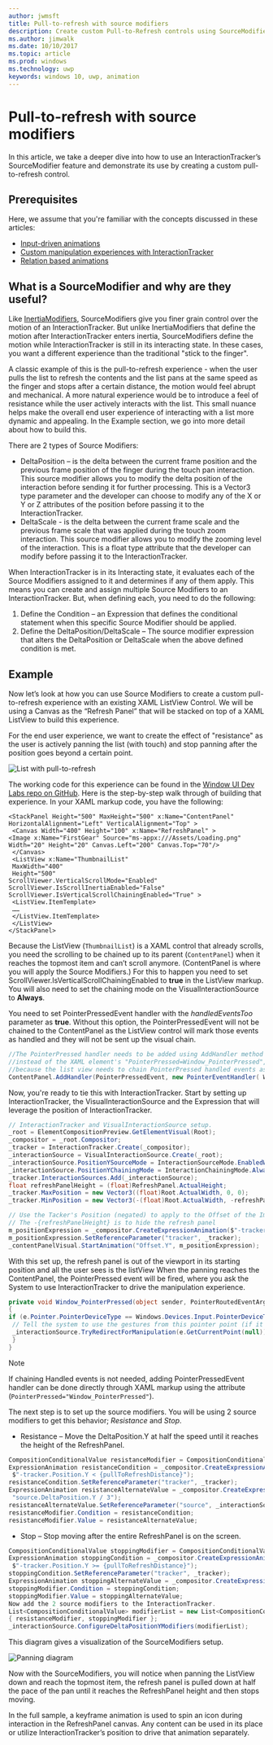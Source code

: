 ```yaml
---
author: jwmsft
title: Pull-to-refresh with source modifiers
description: Create custom Pull-to-Refresh controls using SourceModifiers
ms.author: jimwalk
ms.date: 10/10/2017
ms.topic: article
ms.prod: windows
ms.technology: uwp
keywords: windows 10, uwp, animation
---
```

# Pull-to-refresh with source modifiers

In this article, we take a deeper dive into how to use an InteractionTracker’s SourceModifier feature and demonstrate its use by creating a custom pull-to-refresh control.

## Prerequisites

Here, we assume that you're familiar with the concepts discussed in these articles:

- [Input-driven animations](input-driven-animations.md)
- [Custom manipulation experiences with InteractionTracker](interaction-tracker-manipulations.md)
- [Relation based animations](relation-animations.md)

## What is a SourceModifier and why are they useful?

Like [InertiaModifiers](inertia-modifiers.md), SourceModifiers give you finer grain control over the motion of an InteractionTracker. But unlike InertiaModifiers that define the motion after InteractionTracker enters inertia, SourceModifiers define the motion while InteractionTracker is still in its interacting state. In these cases, you want a different experience than the traditional "stick to the finger".

A classic example of this is the pull-to-refresh experience - when the user pulls the list to refresh the contents and the list pans at the same speed as the finger and stops after a certain distance, the motion would feel abrupt and mechanical. A more natural experience would be to introduce a feel of resistance while the user actively interacts with the list. This small nuance helps make the overall end user experience of interacting with a list more dynamic and appealing. In the Example section, we go into more detail about how to build this.

There are 2 types of Source Modifiers:

- DeltaPosition – is the delta between the current frame position and the previous frame position of the finger during the touch pan interaction. This source modifier allows you to modify the delta position of the interaction before sending it for further processing. This is a Vector3 type parameter and the developer can choose to modify any of the X or Y or Z attributes of the position before passing it to the InteractionTracker.
- DeltaScale - is the delta between the current frame scale and the previous frame scale that was applied during the touch zoom interaction. This source modifier allows you to modify the zooming level of the interaction. This is a float type attribute that the developer can modify before passing it to the InteractionTracker.

When InteractionTracker is in its Interacting state, it evaluates each of the Source Modifiers assigned to it and determines if any of them apply. This means you can create and assign multiple Source Modifiers to an InteractionTracker. But, when defining each, you need to do the following:

1. Define the Condition – an Expression that defines the conditional statement when this specific Source Modifier should be applied.
1. Define the DeltaPosition/DeltaScale – The source modifier expression that alters the DeltaPosition or DeltaScale when the above defined condition is met.

## Example

Now let’s look at how you can use Source Modifiers to create a custom pull-to-refresh experience with an existing XAML ListView Control. We will be using a Canvas as the “Refresh Panel” that will be stacked on top of a XAML ListView to build this experience.

For the end user experience, we want to create the effect of "resistance" as the user is actively panning the list (with touch) and stop panning after the position goes beyond a certain point.

![List with pull-to-refresh](images/animation/city-list.gif)

The working code for this experience can be found in the [Window UI Dev Labs repo on GitHub](https://github.com/Microsoft/WindowsUIDevLabs). Here is the step-by-step walk through of building that experience.
In your XAML markup code, you have the following:

```xaml
<StackPanel Height="500" MaxHeight="500" x:Name="ContentPanel" HorizontalAlignment="Left" VerticalAlignment="Top" >
 <Canvas Width="400" Height="100" x:Name="RefreshPanel" >
<Image x:Name="FirstGear" Source="ms-appx:///Assets/Loading.png" Width="20" Height="20" Canvas.Left="200" Canvas.Top="70"/>
 </Canvas>
 <ListView x:Name="ThumbnailList"
 MaxWidth="400"
 Height="500"
ScrollViewer.VerticalScrollMode="Enabled" ScrollViewer.IsScrollInertiaEnabled="False" ScrollViewer.IsVerticalScrollChainingEnabled="True" >
 <ListView.ItemTemplate>
 ……
 </ListView.ItemTemplate>
 </ListView>
</StackPanel>
```

Because the ListView (`ThumbnailList`) is a XAML control that already scrolls, you need the scrolling to be chained up to its parent (`ContentPanel`) when it reaches the topmost item and can’t scroll anymore. (ContentPanel is where you will apply the Source Modifiers.) For this to happen you need to set ScrollViewer.IsVerticalScrollChainingEnabled to **true** in the ListView markup. You will also need to set the chaining mode on the VisualInteractionSource to **Always**.

You need to set PointerPressedEvent handler with the _handledEventsToo_ parameter as **true**. Without this option, the PointerPressedEvent will not be chained to the ContentPanel as the ListView control will mark those events as handled and they will not be sent up the visual chain.

```csharp
//The PointerPressed handler needs to be added using AddHandler method with the //handledEventsToo boolean set to "true"
//instead of the XAML element's "PointerPressed=Window_PointerPressed",
//because the list view needs to chain PointerPressed handled events as well.
ContentPanel.AddHandler(PointerPressedEvent, new PointerEventHandler( Window_PointerPressed), true);
```

Now, you're ready to tie this with InteractionTracker. Start by setting up InteractionTracker, the VisualInteractionSource and the Expression that will leverage the position of InteractionTracker.

```csharp
// InteractionTracker and VisualInteractionSource setup.
_root = ElementCompositionPreview.GetElementVisual(Root);
_compositor = _root.Compositor;
_tracker = InteractionTracker.Create(_compositor);
_interactionSource = VisualInteractionSource.Create(_root);
_interactionSource.PositionYSourceMode = InteractionSourceMode.EnabledWithInertia;
_interactionSource.PositionYChainingMode = InteractionChainingMode.Always;
_tracker.InteractionSources.Add(_interactionSource);
float refreshPanelHeight = (float)RefreshPanel.ActualHeight;
_tracker.MaxPosition = new Vector3((float)Root.ActualWidth, 0, 0);
_tracker.MinPosition = new Vector3(-(float)Root.ActualWidth, -refreshPanelHeight, 0);

// Use the Tacker's Position (negated) to apply to the Offset of the Image.
// The -{refreshPanelHeight} is to hide the refresh panel
m_positionExpression = _compositor.CreateExpressionAnimation($"-tracker.Position.Y - {refreshPanelHeight} ");
m_positionExpression.SetReferenceParameter("tracker", _tracker);
_contentPanelVisual.StartAnimation("Offset.Y", m_positionExpression);
```

With this set up, the refresh panel is out of the viewport in its starting position and all the user sees is the listView
When the panning reaches the ContentPanel, the PointerPressed event will be fired, where you ask the System to use InteractionTracker to drive the manipulation experience.

```csharp
private void Window_PointerPressed(object sender, PointerRoutedEventArgs e)
{
if (e.Pointer.PointerDeviceType == Windows.Devices.Input.PointerDeviceType.Touch) {
 // Tell the system to use the gestures from this pointer point (if it can).
 _interactionSource.TryRedirectForManipulation(e.GetCurrentPoint(null));
 }
}
```

> [!NOTE]
> If chaining Handled events is not needed, adding PointerPressedEvent handler can be done directly through XAML markup using the attribute (`PointerPressed="Window_PointerPressed"`).

The next step is to set up the source modifiers. You will be using 2 source modifiers to get this behavior; _Resistance_ and _Stop_.

- Resistance – Move the DeltaPosition.Y at half the speed until it reaches the height of the RefreshPanel.

```csharp
CompositionConditionalValue resistanceModifier = CompositionConditionalValue.Create (_compositor);
ExpressionAnimation resistanceCondition = _compositor.CreateExpressionAnimation(
 $"-tracker.Position.Y < {pullToRefreshDistance}");
resistanceCondition.SetReferenceParameter("tracker", _tracker);
ExpressionAnimation resistanceAlternateValue = _compositor.CreateExpressionAnimation(
 "source.DeltaPosition.Y / 3");
resistanceAlternateValue.SetReferenceParameter("source", _interactionSource);
resistanceModifier.Condition = resistanceCondition;
resistanceModifier.Value = resistanceAlternateValue;
```

- Stop – Stop moving after the entire RefreshPanel is on the screen.

```csharp
CompositionConditionalValue stoppingModifier = CompositionConditionalValue.Create (_compositor);
ExpressionAnimation stoppingCondition = _compositor.CreateExpressionAnimation(
 $"-tracker.Position.Y >= {pullToRefreshDistance}");
stoppingCondition.SetReferenceParameter("tracker", _tracker);
ExpressionAnimation stoppingAlternateValue = _compositor.CreateExpressionAnimation("0");
stoppingModifier.Condition = stoppingCondition;
stoppingModifier.Value = stoppingAlternateValue;
Now add the 2 source modifiers to the InteractionTracker.
List<CompositionConditionalValue> modifierList = new List<CompositionConditionalValue>()
{ resistanceModifier, stoppingModifier };
_interactionSource.ConfigureDeltaPositionYModifiers(modifierList);
```

This diagram gives a visualization of the SourceModifiers setup.

![Panning diagram](images/animation/source-modifiers-diagram.png)

Now with the SourceModifiers, you will notice when panning the ListView down and reach the topmost item, the refresh panel is pulled down at half the pace of the pan until it reaches the RefreshPanel height and then stops moving.

In the full sample, a keyframe animation is used to spin an icon during interaction in the RefreshPanel canvas. Any content can be used in its place or utilize InteractionTracker’s position to drive that animation separately.
